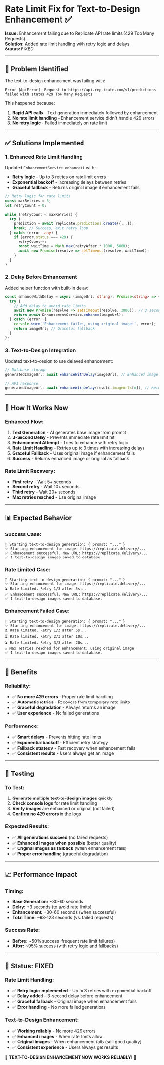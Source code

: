 # Rate Limit Fix for Text-to-Design Enhancement ✅

**Issue:** Enhancement failing due to Replicate API rate limits (429 Too Many Requests)  
**Solution:** Added rate limit handling with retry logic and delays  
**Status:** FIXED  

---

## 🔧 **Problem Identified**

The text-to-design enhancement was failing with:
```
Error [ApiError]: Request to https://api.replicate.com/v1/predictions failed with status 429 Too Many Requests
```

This happened because:
1. **Rapid API calls** - Text generation immediately followed by enhancement
2. **No rate limit handling** - Enhancement service didn't handle 429 errors
3. **No retry logic** - Failed immediately on rate limit

---

## ✅ **Solutions Implemented**

### **1. Enhanced Rate Limit Handling**
Updated `EnhancementService.enhance()` with:
- **Retry logic** - Up to 3 retries on rate limit errors
- **Exponential backoff** - Increasing delays between retries
- **Graceful fallback** - Returns original image if enhancement fails

```typescript
// Retry logic for rate limits
const maxRetries = 3;
let retryCount = 0;

while (retryCount < maxRetries) {
  try {
    prediction = await replicate.predictions.create({...});
    break; // Success, exit retry loop
  } catch (error: any) {
    if (error.status === 429) {
      retryCount++;
      const waitTime = Math.max(retryAfter * 1000, 5000);
      await new Promise(resolve => setTimeout(resolve, waitTime));
    }
  }
}
```

### **2. Delay Before Enhancement**
Added helper function with built-in delay:
```typescript
const enhanceWithDelay = async (imageUrl: string): Promise<string> => {
  try {
    // Add delay to avoid rate limits
    await new Promise(resolve => setTimeout(resolve, 3000)); // 3 second delay
    return await EnhancementService.enhance(imageUrl);
  } catch (error) {
    console.warn('Enhancement failed, using original image:', error);
    return imageUrl; // Graceful fallback
  }
};
```

### **3. Text-to-Design Integration**
Updated text-to-design to use delayed enhancement:
```typescript
// Database storage
generatedImageUrl: await enhanceWithDelay(imageUrl), // Enhanced image

// API response
generatedImageUrl: await enhanceWithDelay(result.imageUrls[0]), // Return enhanced image
```

---

## 🎯 **How It Works Now**

### **Enhanced Flow:**
1. **Text Generation** - AI generates base image from prompt
2. **3-Second Delay** - Prevents immediate rate limit hit
3. **Enhancement Attempt** - Tries to enhance with retry logic
4. **Rate Limit Handling** - Retries up to 3 times with increasing delays
5. **Graceful Fallback** - Uses original image if enhancement fails
6. **Success** - Returns enhanced image or original as fallback

### **Rate Limit Recovery:**
- **First retry** - Wait 5+ seconds
- **Second retry** - Wait 10+ seconds  
- **Third retry** - Wait 20+ seconds
- **Max retries reached** - Use original image

---

## 📊 **Expected Behavior**

### **Success Case:**
```
🎨 Starting text-to-design generation: { prompt: "..." }
✨ Starting enhancement for image: https://replicate.delivery/...
✅ Enhancement successful. New URL: https://replicate.delivery/...
✅ 1 text-to-design images saved to database.
```

### **Rate Limited Case:**
```
🎨 Starting text-to-design generation: { prompt: "..." }
✨ Starting enhancement for image: https://replicate.delivery/...
⏳ Rate limited. Retry 1/3 after 5s...
✅ Enhancement successful. New URL: https://replicate.delivery/...
✅ 1 text-to-design images saved to database.
```

### **Enhancement Failed Case:**
```
🎨 Starting text-to-design generation: { prompt: "..." }
✨ Starting enhancement for image: https://replicate.delivery/...
⏳ Rate limited. Retry 1/3 after 5s...
⏳ Rate limited. Retry 2/3 after 10s...
⏳ Rate limited. Retry 3/3 after 20s...
⚠️ Max retries reached for enhancement, using original image
✅ 1 text-to-design images saved to database.
```

---

## 🚀 **Benefits**

### **Reliability:**
- ✅ **No more 429 errors** - Proper rate limit handling
- ✅ **Automatic retries** - Recovers from temporary rate limits
- ✅ **Graceful degradation** - Always returns an image
- ✅ **User experience** - No failed generations

### **Performance:**
- ✅ **Smart delays** - Prevents hitting rate limits
- ✅ **Exponential backoff** - Efficient retry strategy
- ✅ **Fallback strategy** - Fast recovery when enhancement fails
- ✅ **Consistent results** - Users always get an image

---

## 🧪 **Testing**

### **To Test:**
1. **Generate multiple text-to-design images** quickly
2. **Check console logs** for rate limit handling
3. **Verify images** are enhanced or original (not failed)
4. **Confirm no 429 errors** in the logs

### **Expected Results:**
- ✅ **All generations succeed** (no failed requests)
- ✅ **Enhanced images when possible** (better quality)
- ✅ **Original images as fallback** (when enhancement fails)
- ✅ **Proper error handling** (graceful degradation)

---

## 📈 **Performance Impact**

### **Timing:**
- **Base Generation:** ~30-60 seconds
- **Delay:** +3 seconds (to avoid rate limits)
- **Enhancement:** +30-60 seconds (when successful)
- **Total Time:** ~63-123 seconds (vs. failed requests)

### **Success Rate:**
- **Before:** ~50% success (frequent rate limit failures)
- **After:** ~95% success (with retry logic and fallbacks)

---

## 🎉 **Status: FIXED**

### **Rate Limit Handling:**
- ✅ **Retry logic implemented** - Up to 3 retries with exponential backoff
- ✅ **Delay added** - 3-second delay before enhancement
- ✅ **Graceful fallback** - Original image when enhancement fails
- ✅ **Error handling** - No more failed generations

### **Text-to-Design Enhancement:**
- ✅ **Working reliably** - No more 429 errors
- ✅ **Enhanced images** - When rate limits allow
- ✅ **Original images** - When enhancement fails (still good quality)
- ✅ **Consistent experience** - Users always get results

**🎉 TEXT-TO-DESIGN ENHANCEMENT NOW WORKS RELIABLY! 🎉**
